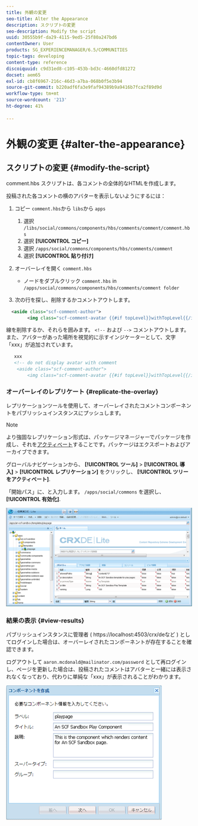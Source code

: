 ```yaml
---
title: 外観の変更
seo-title: Alter the Appearance
description: スクリプトの変更
seo-description: Modify the script
uuid: 30555b9f-da29-4115-9ed5-25f80a247bd6
contentOwner: User
products: SG_EXPERIENCEMANAGER/6.5/COMMUNITIES
topic-tags: developing
content-type: reference
discoiquuid: c9d31ed8-c105-453b-bd3c-4660dfd81272
docset: aem65
exl-id: cb8f6967-216c-46d3-a7ba-068b0f5e3b94
source-git-commit: b220adf6fa3e9faf94389b9a9416b7fca2f89d9d
workflow-type: tm+mt
source-wordcount: '213'
ht-degree: 41%

---
```


# 外観の変更 {#alter-the-appearance}

## スクリプトの変更 {#modify-the-script}

comment.hbs スクリプトは、各コメントの全体的なHTMLを作成します。

投稿された各コメントの横のアバターを表示しないようにするには：

1. コピー `comment.hbs`から `libs`から `apps`

   1. 選択 `/libs/social/commons/components/hbs/comments/comment/comment.hbs`
   1. 選択 **[!UICONTROL コピー]**
   1. 選択 `/apps/social/commons/components/hbs/comments/comment`
   1. 選択 **[!UICONTROL 貼り付け]**

1. オーバーレイを開く `comment.hbs`

   * ノードをダブルクリック `comment.hbs` in `/apps/social/commons/components/hbs/comments/comment folder`

1. 次の行を探し、削除するかコメントアウトします。

```xml
  <aside class="scf-comment-author">
        <img class="scf-comment-avatar {{#if topLevel}}withTopLevel{{/if}}" src="{{author.avatarUrl}}"></img>
```

線を削除するか、それらを囲みます。 `<!--` および `-->` コメントアウトします。 また、アバターがあった場所を視覚的に示すインジケーターとして、文字「xxx」が追加されています。

```xml
   xxx
   <!-- do not display avatar with comment
    <aside class="scf-comment-author">
        <img class="scf-comment-avatar {{#if topLevel}}withTopLevel{{/if}}" src="{{author.avatarUrl}}"></img>
```

### オーバーレイのレプリケート {#replicate-the-overlay}

レプリケーションツールを使用して、オーバーレイされたコメントコンポーネントをパブリッシュインスタンスにプッシュします。

>[!NOTE]
>
>より強固なレプリケーション形式は、パッケージマネージャーでパッケージを作成し、それを[アクティベート](/help/sites-administering/package-manager.md#replicating-packages)することです。パッケージはエクスポートおよびアーカイブできます。

グローバルナビゲーションから、 **[!UICONTROL ツール]** > **[!UICONTROL 導入]** > **[!UICONTROL レプリケーション]** をクリックし、 **[!UICONTROL ツリーをアクティベート]**.

「開始パス」に、と入力します。 `/apps/social/commons` を選択し、 **[!UICONTROL 有効化]**.

![verify-content-template](assets/verify-content-template.png)

### 結果の表示 {#view-results}

パブリッシュインスタンスに管理者 ( https://localhost:4503/crx/deなど ) としてログインした場合は、オーバーレイされたコンポーネントが存在することを確認できます。

ログアウトして `aaron.mcdonald@mailinator.com/password` として再ログインし、ページを更新した場合は、投稿されたコメントはアバターと一緒には表示されなくなっており、代わりに単純な「xxx」が表示されることがわかります。

![create-template-component](assets/create-template-component.png)
